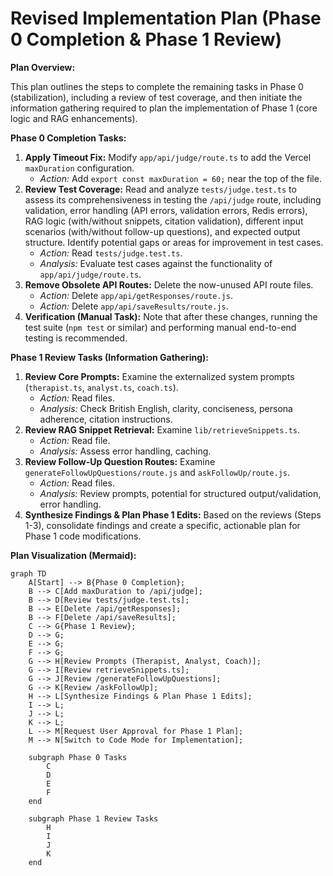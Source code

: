 # Revised Implementation Plan (Phase 0 Completion & Phase 1 Review)

**Plan Overview:**

This plan outlines the steps to complete the remaining tasks in Phase 0 (stabilization), including a review of test coverage, and then initiate the information gathering required to plan the implementation of Phase 1 (core logic and RAG enhancements).

**Phase 0 Completion Tasks:**

1.  **Apply Timeout Fix:** Modify `app/api/judge/route.ts` to add the Vercel `maxDuration` configuration.
    *   *Action:* Add `export const maxDuration = 60;` near the top of the file.
2.  **Review Test Coverage:** Read and analyze `tests/judge.test.ts` to assess its comprehensiveness in testing the `/api/judge` route, including validation, error handling (API errors, validation errors, Redis errors), RAG logic (with/without snippets, citation validation), different input scenarios (with/without follow-up questions), and expected output structure. Identify potential gaps or areas for improvement in test cases.
    *   *Action:* Read `tests/judge.test.ts`.
    *   *Analysis:* Evaluate test cases against the functionality of `app/api/judge/route.ts`.
3.  **Remove Obsolete API Routes:** Delete the now-unused API route files.
    *   *Action:* Delete `app/api/getResponses/route.js`.
    *   *Action:* Delete `app/api/saveResults/route.js`.
4.  **Verification (Manual Task):** Note that after these changes, running the test suite (`npm test` or similar) and performing manual end-to-end testing is recommended.

**Phase 1 Review Tasks (Information Gathering):**

1.  **Review Core Prompts:** Examine the externalized system prompts (`therapist.ts`, `analyst.ts`, `coach.ts`).
    *   *Action:* Read files.
    *   *Analysis:* Check British English, clarity, conciseness, persona adherence, citation instructions.
2.  **Review RAG Snippet Retrieval:** Examine `lib/retrieveSnippets.ts`.
    *   *Action:* Read file.
    *   *Analysis:* Assess error handling, caching.
3.  **Review Follow-Up Question Routes:** Examine `generateFollowUpQuestions/route.js` and `askFollowUp/route.js`.
    *   *Action:* Read files.
    *   *Analysis:* Review prompts, potential for structured output/validation, error handling.
4.  **Synthesize Findings & Plan Phase 1 Edits:** Based on the reviews (Steps 1-3), consolidate findings and create a specific, actionable plan for Phase 1 code modifications.

**Plan Visualization (Mermaid):**

```mermaid
graph TD
    A[Start] --> B{Phase 0 Completion};
    B --> C[Add maxDuration to /api/judge];
    B --> D[Review tests/judge.test.ts];
    B --> E[Delete /api/getResponses];
    B --> F[Delete /api/saveResults];
    C --> G{Phase 1 Review};
    D --> G;
    E --> G;
    F --> G;
    G --> H[Review Prompts (Therapist, Analyst, Coach)];
    G --> I[Review retrieveSnippets.ts];
    G --> J[Review /generateFollowUpQuestions];
    G --> K[Review /askFollowUp];
    H --> L[Synthesize Findings & Plan Phase 1 Edits];
    I --> L;
    J --> L;
    K --> L;
    L --> M[Request User Approval for Phase 1 Plan];
    M --> N[Switch to Code Mode for Implementation];

    subgraph Phase 0 Tasks
        C
        D
        E
        F
    end

    subgraph Phase 1 Review Tasks
        H
        I
        J
        K
    end